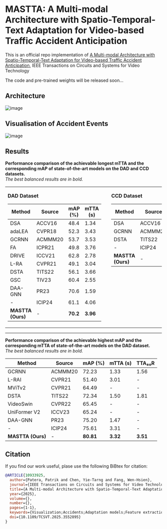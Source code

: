 <meta name="google-site-verification" content="8lqQnvTSdV4_uwIRdsyMsUH5o8IQsNrRKDJpOWWtBBc" />

# MASTTA: A Multi-modal Architecture with Spatio-Temporal-Text Adaptation for Video-based Traffic Accident Anticipation
This is an official repo implementation of [A Multi-modal Architecture with Spatio-Temporal-Text Adaptation for Video-based Traffic Accident Anticipation](https://ieeexplore.ieee.org/abstract/document/10933925), IEEE Transactions on Circuits and Systems for Video Technology

The code and pre-trained weights will be released soon...

## Architecture
![image](https://github.com/user-attachments/assets/3bf7a73b-08c5-4e54-925e-d203767a57d5)


## Visualisation of Accident Events
![image](https://github.com/user-attachments/assets/49df8b29-e2ec-4184-80ba-f23a9933bf25)

## Results 
**Performance comparison of the achievable longest mTTA and the corresponding mAP of state-of-the-art models on the DAD and CCD datasets.**  
*The best balanced results are in bold.*
<table>
<tr>
<td valign="top">

<b>DAD Dataset</b>  

<table>
  <thead>
    <tr>
      <th>Method</th>
      <th>Source</th>
      <th>mAP (%)</th>
      <th>mTTA (s)</th>
    </tr>
  </thead>
  <tbody>
    <tr><td>DSA</td><td>ACCV16</td><td>48.4</td><td>1.34</td></tr>
    <tr><td>adaLEA</td><td>CVPR18</td><td>52.3</td><td>3.43</td></tr>
    <tr><td>GCRNN</td><td>ACMMM20</td><td>53.7</td><td>3.53</td></tr>
    <tr><td>FA</td><td>ICPR21</td><td>49.8</td><td>3.76</td></tr>
    <tr><td>DRIVE</td><td>ICCV21</td><td>62.8</td><td>2.78</td></tr>
    <tr><td>L-RA</td><td>CVPR21</td><td>49.1</td><td>3.04</td></tr>
    <tr><td>DSTA</td><td>TITS22</td><td>56.1</td><td>3.66</td></tr>
    <tr><td>GSC</td><td>TIV23</td><td>60.4</td><td>2.55</td></tr>
    <tr><td>DAA-GNN</td><td>PR23</td><td>70.6</td><td>1.59</td></tr>
    <tr><td>-</td><td>ICIP24</td><td>61.1</td><td>4.06</td></tr>
    <tr><td><b>MASTTA (Ours)</b></td><td>-</td><td><b>70.2</b></td><td><b>3.96</b></td></tr>
  </tbody>
</table>

</td>
<td style="width: 30px;"></td>
<td valign="top">

<b>CCD Dataset</b>  

<table>
  <thead>
    <tr>
      <th>Method</th>
      <th>Source</th>
      <th>mAP (%)</th>
      <th>mTTA (s)</th>
    </tr>
  </thead>
  <tbody>
    <tr><td>DSA</td><td>ACCV16</td><td>99.6</td><td>4.87</td></tr>
    <tr><td>GCRNN</td><td>ACMMM20</td><td>99.5</td><td>4.74</td></tr>
    <tr><td>DSTA</td><td>TITS22</td><td>99.6</td><td>4.52</td></tr>
    <tr><td>-</td><td>ICIP24</td><td>99.3</td><td>4.97</td></tr>
    <tr><td><b>MASTTA (Ours)</b></td><td>-</td><td><b>99.9</b></td><td><b>4.95</b></td></tr>
  </tbody>
</table>

</td>
</tr>
</table>

---

**Performance comparison of the achievable highest mAP and the corresponding mTTA of state-of-the-art models on the DAD dataset.**  
*The best balanced results are in bold.*

| Method         | Source    | mAP (%) | mTTA (s) | TTA₈₀R |
|----------------|-----------|---------|----------|--------|
| GCRNN          | ACMMM20   | 72.23   | 1.33     | 1.56   |
| L-RAI          | CVPR21    | 51.40   | 3.01     | -      |
| MViTv2         | CVPR21    | 64.49   | -        | -      |
| DSTA           | TITS22    | 72.34   | 1.50     | 1.81   |
| VideoSwin      | CVPR22    | 65.45   | -        | -      |
| UniFormer V2   | ICCV23    | 65.24   | -        | -      |
| DAA-GNN        | PR23      | 75.20   | 1.47     | -      |
| -              | ICIP24    | 75.61   | 3.31     | -      |
| **MASTTA (Ours)** | -       | **80.81** | **3.32** | **3.51** |

## Citation
If you find our work useful, plase use the following BiBtex for citation:

```bibtex
@ARTICLE{10933925,
  author={Patera, Patrik and Chen, Yie-Tarng and Fang, Wen-Hsien},
  journal={IEEE Transactions on Circuits and Systems for Video Technology}, 
  title={A Multi-modal Architecture with Spatio-Temporal-Text Adaptation for Video-based Traffic Accident Anticipation}, 
  year={2025},
  volume={},
  number={},
  pages={1-1},
  keywords={Visualization;Accidents;Adaptation models;Feature extraction;Attention mechanisms;Accuracy;Tuning;Data models;Computational modeling;Vehicle dynamics;accident anticipation;multi-modal architecture;parameter-efficient transfer learning;image-to-video adaptation},
  doi={10.1109/TCSVT.2025.3552895}
}



